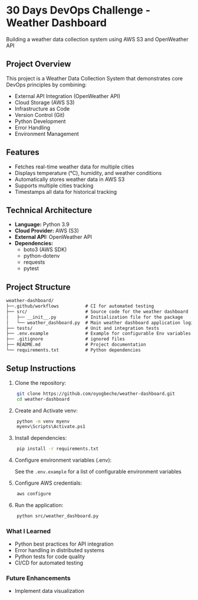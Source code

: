 # 30 Days DevOps Challenge - Weather Dashboard

Building a weather data collection system using AWS S3 and OpenWeather API

## Project Overview
This project is a Weather Data Collection System that demonstrates core DevOps principles by combining:
- External API Integration (OpenWeather API)
- Cloud Storage (AWS S3)
- Infrastructure as Code
- Version Control (Git)
- Python Development
- Error Handling
- Environment Management

## Features
- Fetches real-time weather data for multiple cities
- Displays temperature (°C), humidity, and weather conditions
- Automatically stores weather data in AWS S3
- Supports multiple cities tracking
- Timestamps all data for historical tracking

## Technical Architecture
- **Language:** Python 3.9
- **Cloud Provider:** AWS (S3)
- **External API:** OpenWeather API
- **Dependencies:** 
  - boto3 (AWS SDK)
  - python-dotenv
  - requests
  - pytest

## Project Structure
```markdown
weather-dashboard/
├──.github/workflows          # CI for automated testing
├── src/                      # Source code for the weather dashboard
│   ├── __init__.py           # Initialization file for the package
│   └── weather_dashboard.py  # Main weather dashboard application logic
├── tests/                    # Unit and integration tests
├── .env.example              # Example for configurable Env variables
├── .gitignore                # ignored files
├── README.md                 # Project documentation
└── requirements.txt          # Python dependencies
```

## Setup Instructions
1. Clone the repository:
```bash
    git clone https://github.com/oyogbeche/weather-dashboard.git
    cd weather-dashboard
```

2. Create and Activate venv:
```bash
    python -m venv myenv
    myenv\Scripts\Activate.ps1
```


3. Install dependencies:
```bash
    pip install -r requirements.txt
```

4. Configure environment variables (.env):

    See the `.env.example` for a list of configurable environment variables

5. Configure AWS credentials:
```bash
    aws configure
```
6. Run the application:
```bash
    python src/weather_dashboard.py
```
### What I Learned
- Python best practices for API integration
- Error handling in distributed systems
- Python tests for code quality
- CI/CD for automated testing


### Future Enhancements
- Implement data visualization